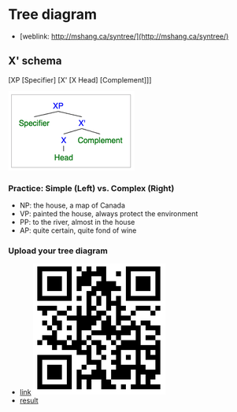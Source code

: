 # Tree diagram

+ [weblink: http://mshang.ca/syntree/](http://mshang.ca/syntree/)

## X' schema

[XP [Specifier] [X' [X Head] [Complement]]]

![X' schema](https://github.com/MK316/Spring2023/raw/main/Engling/images/tree01.png)

### Practice: Simple (Left) vs. Complex (Right)
+ NP: the house, a map of Canada
+ VP: painted the house, always protect the environment
+ PP: to the river, almost in the house
+ AP: quite certain, quite fond of wine

### Upload your tree diagram

+ [link](https://forms.gle/xa1Vq18WRHs4d9rD7)
![File upload](https://github.com/MK316/Spring2023/raw/main/Engling/images/tree1.png)
+ [result](https://docs.google.com/forms/d/1BC-15av-UpGHXB47aes4friVVyhYQYdkSwDztEg3drc/edit)
